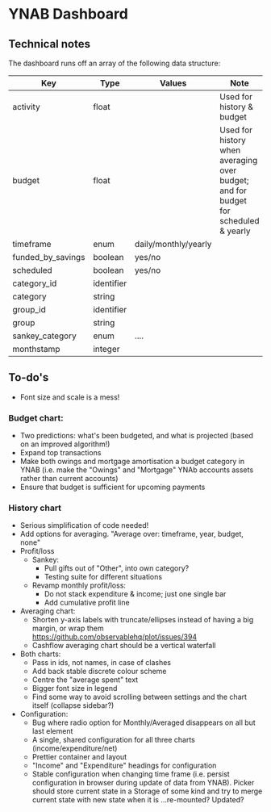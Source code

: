 # YNAB Dashboard

## Technical notes

The dashboard runs off an array of the following data structure:

 | Key               | Type       | Values | Note |
 |-------------------|------------|--------|------|
 | activity          | float      |        | Used for history & budget |
 | budget            | float      |        | Used for history when averaging over budget; and for budget for scheduled & yearly |
 | timeframe         | enum       | daily/monthly/yearly | |
 | funded_by_savings | boolean    | yes/no | |
 | scheduled         | boolean    | yes/no | |
 | category_id       | identifier |        | |
 | category          | string     |        | |
 | group_id          | identifier |        | |
 | group             | string     |        | |
 | sankey_category   | enum       | ....   | |
 | monthstamp        | integer    |        | |

## To-do's

- Font size and scale is a mess!

### Budget chart:

- Two predictions: what's been budgeted, and what is projected (based on an improved algorithm!)
- Expand top transactions
- Make both owings and mortgage amortisation a budget category in YNAB (i.e. make the "Owings" and "Mortgage" YNAb accounts assets rather than current accounts)
- Ensure that budget is sufficient for upcoming payments

### History chart

- Serious simplification of code needed!
- Add options for averaging. "Average over: timeframe, year, budget, none"
- Profit/loss
  - Sankey:
    - Pull gifts out of "Other", into own category?
    - Testing suite for different situations
  - Revamp monthly profit/loss:
    - Do not stack expenditure & income; just one single bar
    - Add cumulative profit line
- Averaging chart:
  - Shorten y-axis labels with truncate/ellipses instead of having a big margin, or wrap them
    https://github.com/observablehq/plot/issues/394
  - Cashflow averaging chart should be a vertical waterfall
- Both charts:
  - Pass in ids, not names, in case of clashes
  - Add back stable discrete colour scheme
  - Centre the "average spent" text
  - Bigger font size in legend
  - Find some way to avoid scrolling between settings and the chart itself (collapse sidebar?)
- Configuration:
  - Bug where radio option for Monthly/Averaged disappears on all but last element
  - A single, shared configuration for all three charts (income/expenditure/net)
  - Prettier container and layout
  - "Income" and "Expenditure" headings for configuration
  - Stable configuration when changing time frame (i.e. persist configuration in browser during update of data from
  YNAB). Picker should store current state in a Storage of some kind and try to merge current state with new state when it is ...re-mounted? Updated?
